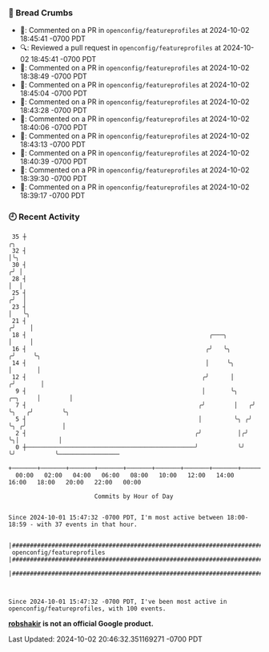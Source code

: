 ### 🍞 Bread Crumbs

 * 💬: Commented on a PR in  `openconfig/featureprofiles` at 2024-10-02 18:45:41 -0700 PDT
 * 🔍: Reviewed a pull request in  `openconfig/featureprofiles` at 2024-10-02 18:45:41 -0700 PDT
 * 💬: Commented on a PR in  `openconfig/featureprofiles` at 2024-10-02 18:38:49 -0700 PDT
 * 💬: Commented on a PR in  `openconfig/featureprofiles` at 2024-10-02 18:45:04 -0700 PDT
 * 💬: Commented on a PR in  `openconfig/featureprofiles` at 2024-10-02 18:43:28 -0700 PDT
 * 💬: Commented on a PR in  `openconfig/featureprofiles` at 2024-10-02 18:40:06 -0700 PDT
 * 💬: Commented on a PR in  `openconfig/featureprofiles` at 2024-10-02 18:43:13 -0700 PDT
 * 💬: Commented on a PR in  `openconfig/featureprofiles` at 2024-10-02 18:40:39 -0700 PDT
 * 💬: Commented on a PR in  `openconfig/featureprofiles` at 2024-10-02 18:39:30 -0700 PDT
 * 💬: Commented on a PR in  `openconfig/featureprofiles` at 2024-10-02 18:39:17 -0700 PDT

### 🕘 Recent Activity
```
 35 ┼                                                                            ╭╮
 32 ┤                                                                            │╰╮
 30 ┤                                                                           ╭╯ │
 28 ┤                                                                           │  │
 25 ┤                                                                          ╭╯  │
 23 ┤                                                                          │   ╰╮
 21 ┤                                                                         ╭╯    │
 18 ┤                                                   ╭───╮                 │     │
 16 ┤                                                  ╭╯   ╰╮               ╭╯     ╰╮
 14 ┤                                                  │     ╰╮              │       │
 12 ┤                                                 ╭╯      │             ╭╯       │
  9 ┤                                                 │       ╰╮    ╭─╮     │        │
  7 ┤                                                ╭╯        │   ╭╯ ╰╮   ╭╯        ╰╮
  5 ┤                                                │         ╰╮ ╭╯   ╰╮ ╭╯          │
  2 ┤                                               ╭╯          │╭╯     ╰╮│           │
  0 ┼───────────────────────────────────────────────╯           ╰╯       ╰╯           ╰─────────────────
    +───────+───────+───────+───────+───────+───────+───────+───────+───────+───────+───────+───────+────
  00:00   02:00   04:00   06:00   08:00   10:00   12:00   14:00   16:00   18:00   20:00   22:00   00:00   

						Commits by Hour of Day


Since 2024-10-01 15:47:32 -0700 PDT, I'm most active between 18:00-18:59 - with 37 events in that hour.

```



```
                               |####################################################################################################
 openconfig/featureprofiles    |####################################################################################################
                               |####################################################################################################



Since 2024-10-01 15:47:32 -0700 PDT, I've been most active in openconfig/featureprofiles, with 100 events.

```
**[robshakir](mailto:robjs@google.com) is not an official Google product.**  


Last Updated: 2024-10-02 20:46:32.351169271 -0700 PDT
